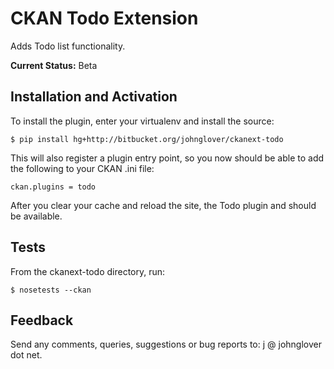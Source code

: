 CKAN Todo Extension
===================

Adds Todo list functionality.

**Current Status:** Beta

Installation and Activation
---------------------------

To install the plugin, enter your virtualenv and install the source:

    $ pip install hg+http://bitbucket.org/johnglover/ckanext-todo

This will also register a plugin entry point, so you now should be 
able to add the following to your CKAN .ini file:

    ckan.plugins = todo
 
After you clear your cache and reload the site, the Todo plugin
and should be available. 

Tests
-----
From the ckanext-todo directory, run:

    $ nosetests --ckan

Feedback
--------
Send any comments, queries, suggestions or bug reports to:
j @ johnglover dot net.
